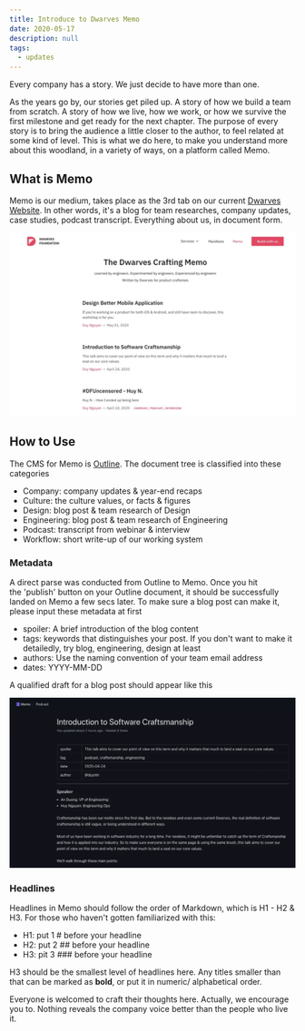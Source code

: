 ```yaml
---
title: Introduce to Dwarves Memo
date: 2020-05-17
description: null
tags: 
  - updates
---
```


Every company has a story. We just decide to have more than one.

As the years go by, our stories get piled up. A story of how we build a team from scratch. A story of how we live, how we work, or how we survive the first milestone and get ready for the next chapter.
The purpose of every story is to bring the audience a little closer to the author, to feel related at some kind of level. This is what we do here, to make you understand more about this woodland, in a variety of ways, on a platform called Memo.

## What is Memo

Memo is our medium, takes place as the 3rd tab on our current [Dwarves Website](https://dwarves.foundation/memo/). In other words, it's a blog for team researches, company updates, case studies, podcast transcript. Everything about us, in document form.

![](assets/introduce-to-dwarves-memo_239c060cb55e40fa10443ecf782af86b_md5.webp)

## How to Use

The CMS for Memo is [Outline](https://outline.d.foundation/home). The document tree is classified into these categories

* Company: company updates & year-end recaps
* Culture: the culture values, or facts & figures
* Design: blog post & team research of Design
* Engineering: blog post & team research of Engineering
* Podcast: transcript from webinar & interview
* Workflow: short write-up of our working system

### Metadata

A direct parse was conducted from Outline to Memo. Once you hit the 'publish' button on your Outline document, it should be successfully landed on Memo a few secs later. To make sure a blog post can make it, please input these metadata at first  

* spoiler: A brief introduction of the blog content
* tags: keywords that distinguishes your post. If you don't want to make it detailedly, try blog, engineering, design at least
* authors: Use the naming convention of your team email address
* dates: YYYY-MM-DD

A qualified draft for a blog post should appear like this

![](assets/introduce-to-dwarves-memo_3133939df6615e90808d5e5d62d1d44e_md5.webp)

### **Headlines**

Headlines in Memo should follow the order of Markdown, which is H1 - H2 & H3. For those who haven't gotten familiarized with this:

* H1: put 1 # before your headline
* H2: put 2 ## before your headline
* H3: pit 3 ### before your headline

H3 should be the smallest level of headlines here. Any titles smaller than that can be marked as **bold**, or put it in numeric/ alphabetical order.

Everyone is welcomed to craft their thoughts here. Actually, we encourage you to. Nothing reveals the company voice better than the people who live it.
